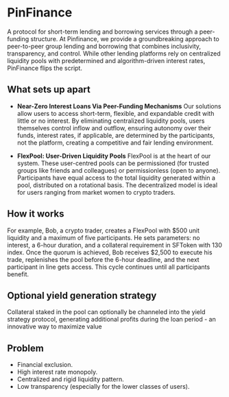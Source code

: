 # PinFinance

A protocol for short-term lending and borrowing services through a peer-funding structure. At Pinfinance, we provide a groundbreaking approach to peer-to-peer group lending and borrowing that combines inclusivity, transparency, and control. While other lending platforms rely on centralized liquidity pools with predetermined and algorithm-driven interest rates, PinFinance flips the script.

## What sets up apart
- __Near-Zero Interest Loans Via Peer-Funding Mechanisms__
Our solutions allow users to access short-term, flexible, and expandable credit with little or no interest. By eliminating centralized liquidity pools, users themselves control inflow and outflow, ensuring autonomy over their funds, interest rates, if applicable, are determined by the participants, not the platform, creating a competitive and fair lending environment.

- __FlexPool: User-Driven Liquidity Pools__
FlexPool is at the heart of our system. These user-centred pools can be permissioned (for trusted groups like friends and colleagues) or permissionless (open to anyone). Participants have equal access to the total liquidity generated within a pool, distributed on a rotational basis. The decentralized model is ideal for users ranging from market women to crypto traders.

## How it works
For example, Bob, a crypto trader, creates a FlexPool with $500 unit liquidity and a maximum of five participants. He sets parameters: no interest, a 6-hour duration, and a collateral requirement in SFToken with 130 index. Once the quorum is achieved, Bob receives $2,500 to execute his trade, replenishes the pool before the 6-hour deadline, and the next participant in line gets access. This cycle continues until all participants benefit.

## Optional yield generation strategy
Collateral staked in the pool can optionally be channeled into the yield strategy protocol, generating additional profits during the loan period - an innovative way to maximize value
<!-- https://youtu.be/2huZ2onFBb0 --> 

## Problem
- Financial exclusion.
- High interest rate monopoly.
- Centralized and rigid liquidity pattern.
- Low transparency (especially for the lower classes of users).